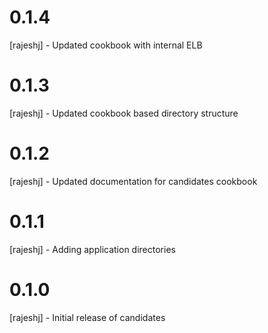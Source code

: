 # 0.1.4
[rajeshj]   - Updated cookbook with internal ELB
# 0.1.3
[rajeshj]   - Updated cookbook based directory structure 
# 0.1.2
[rajeshj]   - Updated documentation for candidates cookbook
# 0.1.1
[rajeshj]   - Adding application directories

# 0.1.0

[rajeshj]   - Initial release of candidates
